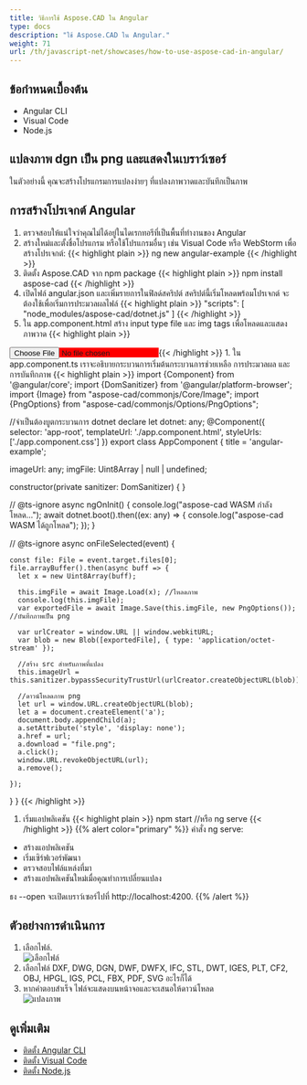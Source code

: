 ```yaml
---
title: วิธีการใช้ Aspose.CAD ใน Angular
type: docs
description: "ใช้ Aspose.CAD ใน Angular."
weight: 71
url: /th/javascript-net/showcases/how-to-use-aspose-cad-in-angular/
---
```


## ข้อกำหนดเบื้องต้น
- Angular CLI
- Visual Code
- Node.js

## แปลงภาพ dgn เป็น png และแสดงในเบราว์เซอร์

ในตัวอย่างนี้ คุณจะสร้างโปรแกรมการแปลงง่ายๆ ที่แปลงภาพวาดและบันทึกเป็นภาพ

## การสร้างโปรเจกต์ Angular

1. ตรวจสอบให้แน่ใจว่าคุณไม่ได้อยู่ในไดเรกทอรีที่เป็นพื้นที่ทำงานของ Angular
1. สร้างใหม่และตั้งชื่อโปรแกรม หรือใช้โปรแกรมอื่นๆ เช่น Visual Code หรือ WebStorm เพื่อสร้างโปรเจกต์:
{{< highlight plain >}}
ng new angular-example
{{< /highlight >}}
1. ติดตั้ง Aspose.CAD จาก npm package
{{< highlight plain >}}
npm install aspose-cad
{{< /highlight >}}
1. เปิดไฟล์ angular.json และเพิ่มรายการในฟิลด์สคริปต์ สคริปต์นี้เริ่มโหลดพร้อมโปรเจกต์ จะต้องใช้เพื่อเริ่มการประมวลผลไฟล์
{{< highlight plain >}}
"scripts": [
  "node_modules/aspose-cad/dotnet.js"
]
{{< /highlight >}}
1. ใน app.component.html สร้าง input type file และ img tags เพื่อโหลดและแสดงภาพวาด
{{< highlight plain >}}
<span style="background-color: red">
    <input type="file" class="file-upload" (change)="onFileSelected($event)" />
    <img alt="" id="image" [src]="imageUrl" />
</span>
{{< /highlight >}}
1. ใน app.component.ts เราจะอธิบายกระบวนการเริ่มต้นกระบวนการช่วยเหลือ การประมวลผล และการบันทึกภาพ
{{< highlight plain >}}
import {Component} from '@angular/core';
import {DomSanitizer} from '@angular/platform-browser';
import {Image} from "aspose-cad/commonjs/Core/Image";
import {PngOptions} from "aspose-cad/commonjs/Options/PngOptions";

//จำเป็นต้องบูตกระบวนการ dotnet
declare let dotnet: any;
@Component({
  selector: 'app-root',
  templateUrl: './app.component.html',
  styleUrls: ['./app.component.css']
})
export class AppComponent {
  title = 'angular-example';

  imageUrl: any;
  imgFile: Uint8Array | null | undefined;

  constructor(private sanitizer: DomSanitizer) {
  }

  // @ts-ignore
  async ngOnInit() {
    console.log("aspose-cad WASM กำลังโหลด...");
    await dotnet.boot().then((ex: any) => {
      console.log("aspose-cad WASM ได้ถูกโหลด");
    });
  }

  // @ts-ignore
  async onFileSelected(event) {

    const file: File = event.target.files[0];
    file.arrayBuffer().then(async buff => {
      let x = new Uint8Array(buff);
      
      this.imgFile = await Image.Load(x); //โหลดภาพ
      console.log(this.imgFile);
      var exportedFile = await Image.Save(this.imgFile, new PngOptions()); //บันทึกภาพเป็น png

      var urlCreator = window.URL || window.webkitURL;
      var blob = new Blob([exportedFile], { type: 'application/octet-stream' });
      
      //สร้าง src สำหรับภาพที่แปลง
      this.imageUrl = this.sanitizer.bypassSecurityTrustUrl(urlCreator.createObjectURL(blob));

      //ดาวน์โหลดภาพ png
      let url = window.URL.createObjectURL(blob);
      let a = document.createElement('a');
      document.body.appendChild(a);
      a.setAttribute('style', 'display: none');
      a.href = url;
      a.download = "file.png";
      a.click();
      window.URL.revokeObjectURL(url);
      a.remove();

    });
  }
}
{{< /highlight >}}
1. เริ่มแอปพลิเคชัน
{{< highlight plain >}}
npm start
//หรือ
ng serve
{{< /highlight >}}
{{% alert color="primary" %}} 
คำสั่ง ng serve:

- สร้างแอปพลิเคชัน
- เริ่มเซิร์ฟเวอร์พัฒนา
- ตรวจสอบไฟล์แหล่งที่มา
- สร้างแอปพลิเคชันใหม่เมื่อคุณทำการเปลี่ยนแปลง

ธง --open จะเปิดเบราว์เซอร์ไปที่ http://localhost:4200.
{{% /alert %}}

## ตัวอย่างการดำเนินการ

1. เลือกไฟล์.<br>
![เลือกไฟล์](/_assets/javascript-net/angular/choose-file.png)<br>
1. เลือกไฟล์ DXF, DWG, DGN, DWF, DWFX, IFC, STL, DWT, IGES, PLT, CF2, OBJ, HPGL, IGS, PCL, FBX, PDF, SVG อะไรก็ได้
1. หากคำตอบสำเร็จ ไฟล์จะแสดงบนหน้าจอและจะเสนอให้ดาวน์โหลด<br>
![แปลงภาพ](/_assets/javascript-net/angular/convert-image.png)<br>

## ดูเพิ่มเติม

- [ติดตั้ง Angular CLI](https://angular.io/guide/setup-local/)
- [ติดตั้ง Visual Code](https://code.visualstudio.com/)
- [ติดตั้ง Node.js](https://nodejs.org/en/)
